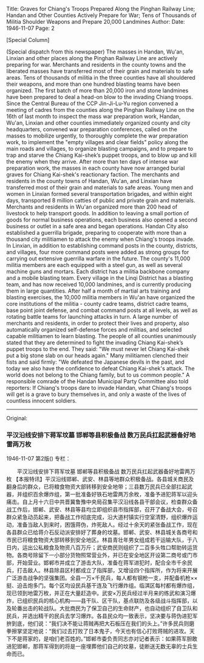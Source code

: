 Title: Graves for Chiang's Troops Prepared Along the Pinghan Railway Line; Handan and Other Counties Actively Prepare for War; Tens of Thousands of Militia Shoulder Weapons and Prepare 20,000 Landmines
Author:
Date: 1946-11-07
Page: 2

[Special Column]

(Special dispatch from this newspaper) The masses in Handan, Wu'an, Linxian and other places along the Pinghan Railway Line are actively preparing for war. Merchants and residents in the county towns and the liberated masses have transferred most of their grain and materials to safe areas. Tens of thousands of militia in the three counties have all shouldered their weapons, and more than one hundred blasting teams have been organized. The first batch of more than 20,000 iron and stone landmines have been prepared to deal a head-on blow to the invading Chiang troops. Since the Central Bureau of the CCP Jin-Ji-Lu-Yu region convened a meeting of cadres from the counties along the Pinghan Railway Line on the 16th of last month to inspect the mass war preparation work, Handan, Wu'an, Linxian and other counties immediately organized county and city headquarters, convened war preparation conferences, called on the masses to mobilize urgently, to thoroughly complete the war preparation work, to implement the "empty villages and clear fields" policy along the main roads and villages, to organize blasting campaigns, and to prepare to trap and starve the Chiang Kai-shek’s puppet troops, and to blow up and kill the enemy when they arrive. After more than ten days of intense war preparation work, the masses in each county have now arranged burial graves for Chiang Kai-shek's reactionary faction. The merchants and residents in the county towns of Handan, Wu'an, and Linxian have transferred most of their grain and materials to safe areas. Young men and women in Linxian formed several transportation brigades, and within eight days, transported 8 million catties of public and private grain and materials. Merchants and residents in Wu'an organized more than 200 head of livestock to help transport goods. In addition to leaving a small portion of goods for normal business operations, each business also opened a second business or outlet in a safe area and began operations. Handan City also established a guerrilla brigade, preparing to cooperate with more than a thousand city militiamen to attack the enemy when Chiang's troops invade. In Linxian, in addition to establishing command posts in the county, districts, and villages, four more command posts were added as strong groups for carrying out extensive guerrilla warfare in the future. The county's 11,000 militia members are each equipped with a steel gun, as well as several machine guns and mortars. Each district has a militia backbone company and a mobile blasting team. Every village in the Linqi District has a blasting team, and has now received 10,000 landmines, and is currently producing them in large quantities. After half a month of martial arts training and blasting exercises, the 10,000 militia members in Wu'an have organized the core institutions of the militia - county cadre teams, district cadre teams, base point joint defense, and combat command posts at all levels, as well as rotating battle teams for launching attacks in turn. A large number of merchants and residents, in order to protect their lives and property, also automatically organized self-defense forces and militias, and selected capable militiamen to learn blasting. The people of all counties unanimously stated that they are determined to fight the invading Chiang Kai-shek’s puppet troops to the end. They said: "We must never let Chiang Kai-shek put a big stone slab on our heads again." Many militiamen clenched their fists and said firmly: "We defeated the Japanese devils in the past, and today we also have the confidence to defeat Chiang Kai-shek's attack. The world does not belong to the Chiang family, but to us common people." A responsible comrade of the Handan Municipal Party Committee also told reporters: If Chiang's troops dare to invade Handan, what Chiang's troops will get is a grave to bury themselves in, and only a waste of the lives of countless innocent soldiers.



<hr /> 

Original: 


### 平汉沿线安排下蒋军坟墓  邯郸等县积极备战  数万民兵扛起武器备好地雷两万枚

1946-11-07
第2版()
专栏：

　　平汉沿线安排下蒋军坟墓
    邯郸等县积极备战
    数万民兵扛起武器备好地雷两万枚
    【本报特讯】平汉沿线邯郸、武安、林县等地群众积极备战。各县城关商民及翻身后的群众，已将粮食物资大部转移到安全地带；三县数万民兵已全部扛起武器，并组织百余爆炸组，第一批准备好铁石地雷两万余枚，准备予进犯蒋军以迎头痛击。自上月十六日中共晋冀鲁豫中央局召集平汉沿线各县干部会议，检查群众备战工作后，邯郸、武安、林县等县均立即组织县市指挥部，召开了备战大会，号召群众紧急动员起来，把备战工作彻底完成，沿大道村镇实行空室清野，组织爆炸运动，准备当敌人到来时，困饿蒋伪，炸死敌人。经过十余天的紧张备战工作，现在各县群众已给蒋介石反动派安排好了葬身的坟墓。邯郸、武安、林县城关各商号和市民已将粮食物资大部转移到安全地区。林县青壮年男女组成若干运输大队，于八日内，运出公私粮食及物资八百万斤；武安商民则组织了二百多头牲口帮助转运货物。各商号除留下一小部分货物照常营业外，并已在安全地区开设第二商号或门市部，开始营业。邯郸市并成立了游击大队，准备在蒋军进犯时，配合全市千余民兵，打击敌人。林县除县区村都成立了指挥部，又增设四个指挥所，作为将来开展广泛游击战争的坚强集团。全县一万×千民兵，每人都有钢枪一支，并配备机枪××挺、迫击炮多门。每个区均设民兵基干连及飞行爆炸组。临淇区每村都有爆炸组，现已领到地雷万枚，并正在大量赶造中。武安×万民兵经过半月来的练武和演习爆炸，已组织民兵的核心机构——县干队、区干队，基点联防及各级战斗指挥部，以及轮番出击的轮战队。大批商民为了保卫自己的生命财产，也自动组织了自卫队和民兵，并选出精干的民兵去学习爆炸。各县民众均一致表示，坚决要与蒋伪进犯军拚到底，他们说：“我们决不能让蒋贼再把大石板压在我们的头上。”许多民兵则磨拳擦掌坚定地说：“我们过去打败了日本鬼子，今天也有信心打败蒋贼的进攻。天下不是蒋家的，是咱们老百姓的。”邯郸市委负责同志亦对记者表示：如果蒋军胆敢进犯邯郸，那蒋军得到的将是一座埋葬他们自己的坟墓，徒断送无数无辜的士兵生命而已。
